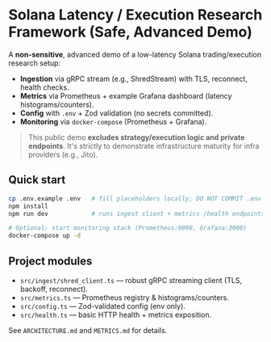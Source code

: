 # Solana Latency / Execution Research Framework (Safe, Advanced Demo)

A **non-sensitive**, advanced demo of a low-latency Solana trading/execution research setup:
- **Ingestion** via gRPC stream (e.g., ShredStream) with TLS, reconnect, health checks.
- **Metrics** via Prometheus + example Grafana dashboard (latency histograms/counters).
- **Config** with `.env` + Zod validation (no secrets committed).
- **Monitoring** via `docker-compose` (Prometheus + Grafana).

> This public demo **excludes strategy/execution logic and private endpoints**. It's strictly to demonstrate infrastructure maturity for infra providers (e.g., Jito).

## Quick start
```bash
cp .env.example .env   # fill placeholders locally; DO NOT COMMIT .env
npm install
npm run dev            # runs ingest client + metrics /health endpoints

# Optional: start monitoring stack (Prometheus:9090, Grafana:3000)
docker-compose up -d
```

## Project modules

- `src/ingest/shred_client.ts` — robust gRPC streaming client (TLS, backoff, reconnect).
- `src/metrics.ts` — Prometheus registry & histograms/counters.
- `src/config.ts` — Zod-validated config (env only).
- `src/health.ts` — basic HTTP health + metrics exposition.

See `ARCHITECTURE.md` and `METRICS.md` for details.
